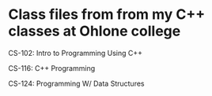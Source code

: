 <h1 style="center"> Class files from from my C++ classes at Ohlone college</h1>
<p>CS-102: Intro to Programming Using C++</p>
<p>CS-116: C++ Programming</p>
<p>CS-124: Programming W/ Data Structures</p>
